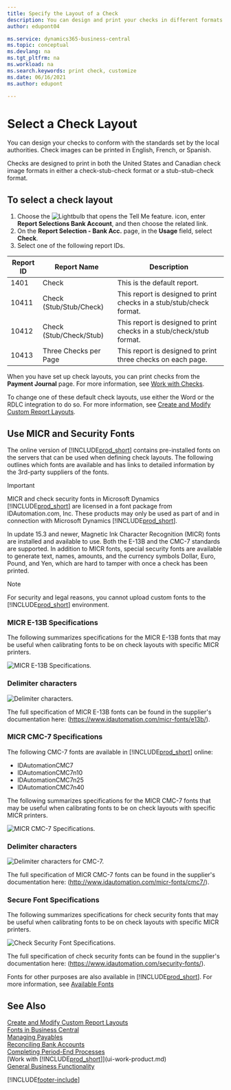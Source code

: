 ```yaml
---
title: Specify the Layout of a Check
description: You can design and print your checks in different formats to conform with standards set by your local authorities.
author: edupont04

ms.service: dynamics365-business-central
ms.topic: conceptual
ms.devlang: na
ms.tgt_pltfrm: na
ms.workload: na
ms.search.keywords: print check, customize
ms.date: 06/16/2021
ms.author: edupont

---
```

# Select a Check Layout
You can design your checks to conform with the standards set by the local authorities. Check images can be printed in English, French, or Spanish.

Checks are designed to print in both the United States and Canadian check image formats in either a check-stub-check format or a stub-stub-check format.

## To select a check layout
1. Choose the ![Lightbulb that opens the Tell Me feature.](media/ui-search/search_small.png "Tell me what you want to do") icon, enter **Report Selections Bank Account**, and then choose the related link.
2. On the **Report Selection - Bank Acc.** page, in the **Usage** field, select **Check**.
3. Select one of the following report IDs.

| Report ID | Report Name | Description |
| --- | --- | --- |
| 1401 |Check |This is the default report. |
| 10411 |Check (Stub/Stub/Check) |This report is designed to print checks in a stub/stub/check format. |
| 10412 |Check (Stub/Check/Stub) |This report is designed to print checks in a stub/check/stub format. |
| 10413 |Three Checks per Page |This report is designed to print three checks on each page. |

When you have set up check layouts, you can print checks from the **Payment Journal** page. For more information, see [Work with Checks](payables-how-work-checks.md).

To change one of these default check layouts, use either the Word or the RDLC integration to do so. For more information, see [Create and Modify Custom Report Layouts](ui-how-create-custom-report-layout.md).

## Use MICR and Security Fonts
The online version of [!INCLUDE[prod_short](includes/prod_short.md)] contains pre-installed fonts on the servers that can be used when defining check layouts. The following outlines which fonts are available and has links to detailed information by the 3rd-party suppliers of the fonts.

> [!Important]
> MICR and check security fonts in Microsoft Dynamics [!INCLUDE[prod_short](includes/prod_short.md)] are licensed in a font package from IDAutomation.com, Inc. These products may only be used as part of and in connection with Microsoft Dynamics [!INCLUDE[prod_short](includes/prod_short.md)].

In update 15.3 and newer, Magnetic Ink Character Recognition (MICR) fonts are installed and available to use. Both the E-13B and the CMC-7 standards are supported. In addition to MICR fonts, special security fonts are available to generate text, names, amounts, and the currency symbols Dollar, Euro, Pound, and Yen, which are hard to tamper with once a check has been printed.

> [!NOTE]
> For security and legal reasons, you cannot upload custom fonts to the [!INCLUDE[prod_short](includes/prod_short.md)] environment.

### MICR E-13B Specifications
The following summarizes specifications for the MICR E-13B fonts that may be useful when calibrating fonts to be on check layouts with specific MICR printers.

![MICR E-13B Specifications.](media/font_MICR_E-13B_Specifications.png "MICR E-13B Specifications")

### Delimiter characters
![Delimiter characters.](media/font-micr-letters.png "Delimiter characters")

The full specification of MICR E-13B fonts can be found in the supplier's documentation here: (https://www.idautomation.com/micr-fonts/e13b/).

### MICR CMC-7 Specifications
The following CMC-7 fonts are available in [!INCLUDE[prod_short](includes/prod_short.md)] online:

- IDAutomationCMC7
- IDAutomationCMC7n10
- IDAutomationCMC7n25
-	IDAutomationCMC7n40

The following summarizes specifications for the MICR CMC-7 fonts that may be useful when calibrating fonts to be on check layouts with specific MICR printers.

![MICR CMC-7 Specifications.](media/font_MICR_CMC-7_Specifications.png "MICR CMC-7 Specifications")

### Delimiter characters
![Delimiter characters for CMC-7.](media/font-cmc7-letters.png "Delimiter characters for CMC-7")

The full specification of MICR CMC-7 fonts can be found in the supplier's documentation here: (http://www.idautomation.com/micr-fonts/cmc7/).

### Secure Font Specifications
The following summarizes specifications for check security fonts that may be useful when calibrating fonts to be on check layouts with specific MICR printers.

![Check Security Font Specifications.](media/font_check-security-font_Specifications.png "Check Security Font Specifications")

The full specification of check security fonts can be found in the supplier's documentation here: (https://www.idautomation.com/security-fonts/).

Fonts for other purposes are also available in [!INCLUDE[prod_short](includes/prod_short.md)]. For more information, see [Available Fonts](ui-fonts.md)

## See Also
[Create and Modify Custom Report Layouts](ui-how-create-custom-report-layout.md)  
[Fonts in Business Central](ui-fonts.md)  
[Managing Payables](payables-manage-payables.md)  
[Reconciling Bank Accounts](bank-manage-bank-accounts.md)   
[Completing Period-End Processes](year-how-complete-period-end-processes.md)  
[Work with [!INCLUDE[prod_short](includes/prod_short.md)]](ui-work-product.md)  
[General Business Functionality](ui-across-business-areas.md)


[!INCLUDE[footer-include](includes/footer-banner.md)]